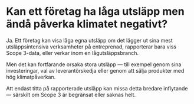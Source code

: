 # Kan ett företag ha låga utsläpp men ändå påverka klimatet negativt?

Ja. Ett företag kan visa låga egna utsläpp om det lägger ut sina mest utsläppsintensiva verksamheter på entreprenad, rapporterar bara viss Scope 3-data, eller verkar inom en lågutsläppsbranch.

Men det kan fortfarande orsaka stora utsläpp — till exempel genom sina investeringar, val av leverantörskedja eller genom att sälja produkter med hög klimatpåverkan.

Att endast titta på rapporterade utsläpp kan missa detta bredare inflytande — särskilt om Scope 3 är begränsat eller saknas helt.
